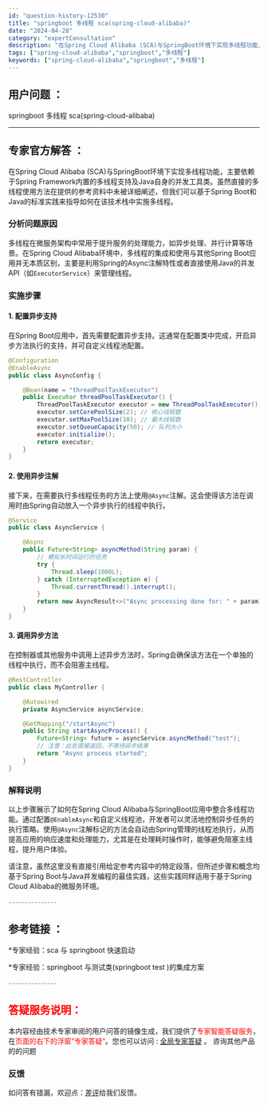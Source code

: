 ```yaml
---
id: "question-history-12530"
title: "springboot 多线程 sca(spring-cloud-alibaba)"
date: "2024-04-28"
category: "expertConsultation"
description: "在Spring Cloud Alibaba (SCA)与SpringBoot环境下实现多线程功能，主要依赖于Spring Framework内置的多线程支持及Java自身的并发工具类。虽然直接的多线程使用方法在提供的参考资料中未被详细阐述，但我们可以基于Spring Boot和Java的标准实践来指"
tags: ["spring-cloud-alibaba","springboot","多线程"]
keywords: ["spring-cloud-alibaba","springboot","多线程"]
---
```


## 用户问题 ： 
 springboot 多线程 sca(spring-cloud-alibaba) 

---------------
## 专家官方解答 ：

在Spring Cloud Alibaba (SCA)与SpringBoot环境下实现多线程功能，主要依赖于Spring Framework内置的多线程支持及Java自身的并发工具类。虽然直接的多线程使用方法在提供的参考资料中未被详细阐述，但我们可以基于Spring Boot和Java的标准实践来指导如何在该技术栈中实施多线程。

### 分析问题原因

多线程在微服务架构中常用于提升服务的处理能力，如异步处理、并行计算等场景。在Spring Cloud Alibaba环境中，多线程的集成和使用与其他Spring Boot应用并无本质区别，主要是利用Spring的Async注解特性或者直接使用Java的并发API（如`ExecutorService`）来管理线程。

### 实施步骤

#### 1. 配置异步支持
在Spring Boot应用中，首先需要配置异步支持。这通常在配置类中完成，开启异步方法执行的支持，并可自定义线程池配置。

```java
@Configuration
@EnableAsync
public class AsyncConfig {

    @Bean(name = "threadPoolTaskExecutor")
    public Executor threadPoolTaskExecutor() {
        ThreadPoolTaskExecutor executor = new ThreadPoolTaskExecutor();
        executor.setCorePoolSize(2); // 核心线程数
        executor.setMaxPoolSize(10); // 最大线程数
        executor.setQueueCapacity(50); // 队列大小
        executor.initialize();
        return executor;
    }
}
```

#### 2. 使用异步注解
接下来，在需要执行多线程任务的方法上使用`@Async`注解。这会使得该方法在调用时由Spring自动放入一个异步执行的线程中执行。

```java
@Service
public class AsyncService {

    @Async
    public Future<String> asyncMethod(String param) {
        // 模拟长时间运行的任务
        try {
            Thread.sleep(1000L);
        } catch (InterruptedException e) {
            Thread.currentThread().interrupt();
        }
        return new AsyncResult<>("Async processing done for: " + param);
    }
}
```

#### 3. 调用异步方法
在控制器或其他服务中调用上述异步方法时，Spring会确保该方法在一个单独的线程中执行，而不会阻塞主线程。

```java
@RestController
public class MyController {

    @Autowired
    private AsyncService asyncService;

    @GetMapping("/startAsync")
    public String startAsyncProcess() {
        Future<String> future = asyncService.asyncMethod("test");
        // 注意：此处直接返回，不等待异步结果
        return "Async process started";
    }
}
```

### 解释说明
以上步骤展示了如何在Spring Cloud Alibaba与SpringBoot应用中整合多线程功能。通过配置`@EnableAsync`和自定义线程池，开发者可以灵活地控制异步任务的执行策略。使用`@Async`注解标记的方法会自动由Spring管理的线程池执行，从而提高应用的响应速度和处理能力，尤其是在处理耗时操作时，能够避免阻塞主线程，提升用户体验。

请注意，虽然这里没有直接引用给定参考内容中的特定段落，但所述步骤和概念均基于Spring Boot与Java并发编程的最佳实践，这些实践同样适用于基于Spring Cloud Alibaba的微服务环境。


<font color="#949494">---------------</font> 


## 参考链接 ：

*专家经验：sca 与 springboot 快速启动 
 
 *专家经验：springboot 与测试类(springboot test )的集成方案 


 <font color="#949494">---------------</font> 
 


## <font color="#FF0000">答疑服务说明：</font> 

本内容经由技术专家审阅的用户问答的镜像生成，我们提供了<font color="#FF0000">专家智能答疑服务</font>，在<font color="#FF0000">页面的右下的浮窗”专家答疑“</font>。您也可以访问 : [全局专家答疑](https://opensource.alibaba.com/chatBot) 。 咨询其他产品的的问题

### 反馈
如问答有错漏，欢迎点：[差评](https://ai.nacos.io/user/feedbackByEnhancerGradePOJOID?enhancerGradePOJOId=12623)给我们反馈。

